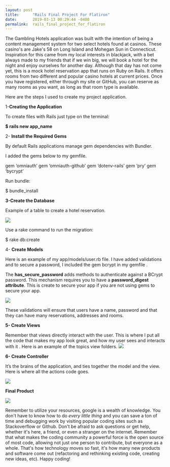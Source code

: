 ```yaml
---
layout: post
title:      "Rails Final Project For Flatiron"
date:       2019-03-13 00:29:44 -0400
permalink:  rails_final_project_for_flatiron
---
```



The Gambling Hotels application was built with the intention of being a content management system for two select hotels found at casinos. These casino's are Jake's 58 on Long Island and Mohegan Sun in Connecticut. Inspiration for this came from my local interests in blackjack, with a bet always made to my friends that if we win big, we will book a hotel for the night and enjoy ourselves for another day. Although that day has not come yet, this is a mock hotel reservation app that runs on Ruby on Rails. It offers rooms from two different and popular casino hotels at current prices. Once you have registered, either through my site or GitHub, you can reserve as many rooms as you want, as long as that room type is available.

Here are the steps I used to create my project application.

1-**Creating the Application**

To create files with Rails just type on the terminal:

**$ rails new app_name**

2- **Install the Required Gems**

By default Rails applications manage gem dependencies with Bundler. 

I added the gems below to my gemfile.

gem ‘omniauth’
gem ‘omniauth-github’
gem ‘dotenv-rails’
gem ‘pry’
gem ‘bycrypt’

Run bundle:

$ bundle_install

**3-Create the Database**

Example of a table to create a hotel reservation.

![]((https://i.imgur.com/TEqgLTN.png))

Use a rake command to run the migration:

$ rake db:create


4- **Create Models**


Here is an example of my app/models/user.rb file. I have added validations and to secure a password, I included the gem bcrypt in my gemfile .

The **has_secure_password** adds methods to authenticate against a BCrypt password. This mechanism requires you to have a **password_digest attribute**. This is create to secure your app if you are not using gems to secure your app.

![]([Imgur](https://i.imgur.com/cplRv22.png))


These validations will ensure that users have a name, password and that they can have many reservations, addresses and rooms.

**5- Create Views**

Remember that views directly interact with the user. This is where I put all the code that makes my app look great, and how my user sees and interacts with it . Here is an example of the topics view folders.
![]([Imgur](https://i.imgur.com/cLGfokf.png))

**6- Create Controller**

It’s the brains of the application, and ties together the model and the view. Here is where all the actions code goes. 

![]([Imgur](https://i.imgur.com/6NrQsJe.png))

**Final Product**

![](https://i.imgur.com/aq9yqAN.jpg)


Remember to utilize your resources, google is a wealth of knowledge. You don't have to know how to do *every little thing* and you can save a ton of time and debugging work by visiting popular coding sites such as Stackoverflow or Github. Don't be afraid to ask questions or get help, whether it's here, a friend, or even a stranger on the internet. Remember that what makes the coding community a powerful force is the open source of most code, allowing not just one person to contribute, but everyone as a whole. That's how technology moves so fast, it's how many new products and software come out (refactoring and rethinking existing code, creating new ideas, etc).  Happy coding!



